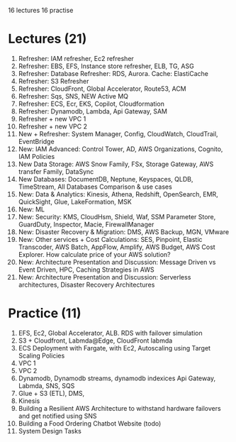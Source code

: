 16 lectures
16 practise

# Lectures (21)

1. Refresher: IAM refresher, Ec2 refresher
2. Refresher: EBS, EFS, Instance store refresher, ELB, TG, ASG
3. Refresher: Database Refresher: RDS, Aurora. Cache: ElastiCache
4. Refresher: S3 Refresher
5. Refresher: CloudFront, Global Accelerator, Route53, ACM
6. Refresher: Sqs, SNS, NEW Active MQ
7. Refresher: ECS, Ecr, EKS, Copilot, Cloudformation
8. Refresher: Dynamodb, Lambda, Api Gateway, SAM
9. Refresher + new VPC 1
10. Refresher + new VPC 2
11. New + Refresher: System Manager, Config, CloudWatch, CloudTrail, EventBridge
12. New: IAM Advanced: Control Tower, AD, AWS Organizations, Cognito, IAM Policies
13. New Data Storage: AWS Snow Family, FSx, Storage Gateway, AWS transfer Family, DataSync
14. New Databases: DocumentDB, Neptune, Keyspaces, QLDB, TimeStream, All Databases Comparison & use cases
15. New: Data & Analytics: Kinesis, Athena, Redshift, OpenSearch, EMR, QuickSight, Glue, LakeFormation, MSK
16. New: ML
17. New: Security: KMS, CloudHsm, Shield, Waf, SSM Parameter Store, GuardDuty, Inspector, Macie, FirewallManager
18. New: Disaster Recovery & Migration: DMS, AWS Backup, MGN, VMware
19. New: Other services + Cost Calculations: SES, Pinpoint, Elastic Transcoder, AWS Batch, AppFlow, Amplify, AWS Budget,
    AWS Cost Explorer. How calculate price of your AWS solution?
20. New: Architecture Presentation and Discussion: Message Driven vs Event Driven, HPC, Caching Strategies in AWS
21. New: Architecture Presentation and Discussion: Serverless architectures, Disaster Recovery Architectures

# Practice (11)

1. EFS, Ec2, Global Accelerator, ALB. RDS with failover simulation
2. S3 + Cloudfront, Labmda@Edge, CloudFront labmda
3. ECS Deployment with Fargate, with Ec2, Autoscaling using Target Scaling Policies
4. VPC 1
5. VPC 2
6. Dynamodb, Dynamodb streams, dynamodb indexices Api Gateway, Labmda, SNS, SQS
7. Glue + S3 (ETL), DMS,
8. Kinesis
9. Building a Resilient AWS Architecture to withstand hardware failovers and get notified using SNS
10. Building a Food Ordering Chatbot Website (todo)
11. System Design Tasks